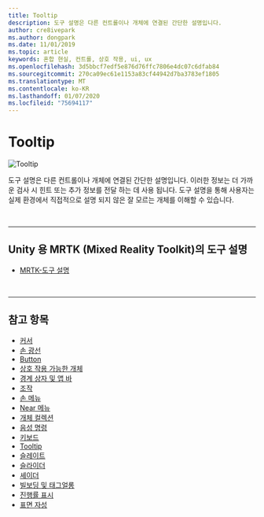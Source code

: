 ```yaml
---
title: Tooltip
description: 도구 설명은 다른 컨트롤이나 개체에 연결된 간단한 설명입니다.
author: cre8ivepark
ms.author: dongpark
ms.date: 11/01/2019
ms.topic: article
keywords: 혼합 현실, 컨트롤, 상호 작용, ui, ux
ms.openlocfilehash: 3d5bbcf7edf5e876d76ffc7806e4dc07c6dfab84
ms.sourcegitcommit: 270ca09ec61e1153a83cf44942d7ba3783ef1805
ms.translationtype: MT
ms.contentlocale: ko-KR
ms.lasthandoff: 01/07/2020
ms.locfileid: "75694117"
---
```

# <a name="tooltip"></a>Tooltip

![Tooltip](images/UX/UX_Hero_Tooltip.jpg)

도구 설명은 다른 컨트롤이나 개체에 연결된 간단한 설명입니다. 이러한 정보는 더 가까운 검사 시 힌트 또는 추가 정보를 전달 하는 데 사용 됩니다. 도구 설명을 통해 사용자는 실제 환경에서 직접적으로 설명 되지 않은 잘 모르는 개체를 이해할 수 있습니다. 

<br>

---

## <a name="tooltip-in-mrtk-mixed-reality-toolkit-for-unity"></a>Unity 용 MRTK (Mixed Reality Toolkit)의 도구 설명

* [MRTK-도구 설명](https://microsoft.github.io/MixedRealityToolkit-Unity/Documentation/README_Tooltip.html)

<br>

---

## <a name="see-also"></a>참고 항목

* [커서](cursors.md)
* [손 광선](point-and-commit.md)
* [Button](button.md)
* [상호 작용 가능한 개체](interactable-object.md)
* [경계 상자 및 앱 바](app-bar-and-bounding-box.md)
* [조작](direct-manipulation.md)
* [손 메뉴](hand-menu.md)
* [Near 메뉴](near-menu.md)
* [개체 컬렉션](object-collection.md)
* [음성 명령](voice-input.md)
* [키보드](keyboard.md)
* [Tooltip](tooltip.md)
* [슬레이트](slate.md)
* [슬라이더](slider.md)
* [셰이더](shader.md)
* [빌보딩 및 태그얼롱](billboarding-and-tag-along.md)
* [진행률 표시](progress.md)
* [표면 자성](surface-magnetism.md)
